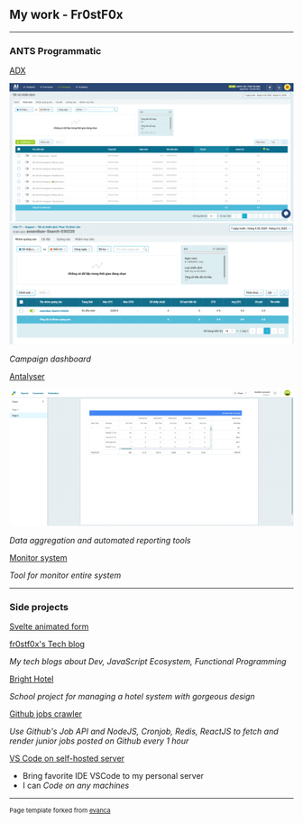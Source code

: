 ## My work - Fr0stF0x

---

### ANTS Programmatic

[ADX](https://platform.a1digihub.com/v3)

<img src="images/adx.png?raw=true"/>

<img src="images/adx2.png?raw=true"/>

*Campaign dashboard*

[Antalyser](https://antalyser.ants.vn/#/report/design/8454135147/view)

<img src="images/antalyser.png?raw=true"/>

*Data aggregation and automated reporting tools*

[Monitor system](https://adx.ants.vn/logging/v3.1/#)

*Tool for monitor entire system*

---

### Side projects

[Svelte animated form](https://fr0stf0x.github.io/svelte-animated-form)

[fr0stf0x's Tech blog](https://beconfident.me)

*My tech blogs about Dev, JavaScript Ecosystem, Functional Programming*

[Bright Hotel](https://bright-hotel.beconfident.me)

*School project for managing a hotel system with gorgeous design*

[Github jobs crawler](https://jobs.beconfident.me/)

*Use Github's Job API and NodeJS, Cronjob, Redis, ReactJS to fetch and render junior jobs posted on Github every 1 hour*

[VS Code on self-hosted server](https://code-server.beconfident.me/)

* Bring favorite IDE VSCode to my personal server
* I can *Code on any machines*

---
<p style="font-size:11px">Page template forked from <a href="https://github.com/evanca/quick-portfolio">evanca</a></p>
